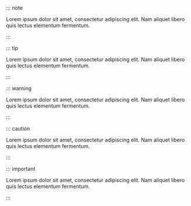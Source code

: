 ::: note

Lorem ipsum dolor sit amet, consectetur adipiscing elit. Nam aliquet libero quis lectus elementum fermentum.

:::

::: tip

Lorem ipsum dolor sit amet, consectetur adipiscing elit. Nam aliquet libero quis lectus elementum fermentum.

:::

::: warning

Lorem ipsum dolor sit amet, consectetur adipiscing elit. Nam aliquet libero quis lectus elementum fermentum.

:::

::: caution

Lorem ipsum dolor sit amet, consectetur adipiscing elit. Nam aliquet libero quis lectus elementum fermentum.

:::

::: important

Lorem ipsum dolor sit amet, consectetur adipiscing elit. Nam aliquet libero quis lectus elementum fermentum.

:::